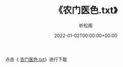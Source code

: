 ﻿---
title:  《农门医色.txt》
date:   2022-01-02T00:00:00+00:00
author: 听松阁
layout: post
permalink: /农门医色/
categories: 小说
tags: [小说]
---

点击《 [农门医色.txt](http://img.660000.xyz/bookstukust/book/bntxt/10/农门医色.txt)》进行下载